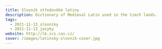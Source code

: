 ```yaml
---
title: Slovník středověké latiny
description: Dictionary of Medieval Latin used in the Czech lands.
tags:
  - 2021-11-13_slovniky
  - 2021-11-13_jazyky
website: http://lb.ics.cas.cz/
cover: /images/latinsky-slovnik-cover.jpg
---
```

